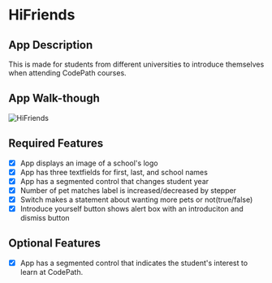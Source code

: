 # HiFriends

## App Description
This is made for students from different universities to introduce themselves when attending CodePath courses.

## App Walk-though
![HiFriends](https://user-images.githubusercontent.com/94973185/216862974-933dd7cc-0f53-45a0-b49e-d1295568ff39.gif)

## Required Features
- [x] App displays an image of a school's logo
- [x] App has three textfields for first, last, and school names
- [x] App has a segmented control that changes student year
- [x] Number of pet matches label is increased/decreased by stepper
- [x] Switch makes a statement about wanting more pets or not(true/false)
- [x] Introduce yourself button shows alert box with an introduciton and dismiss button

## Optional Features
- [x] App has a segmented control that indicates the student's interest to learn at CodePath.

